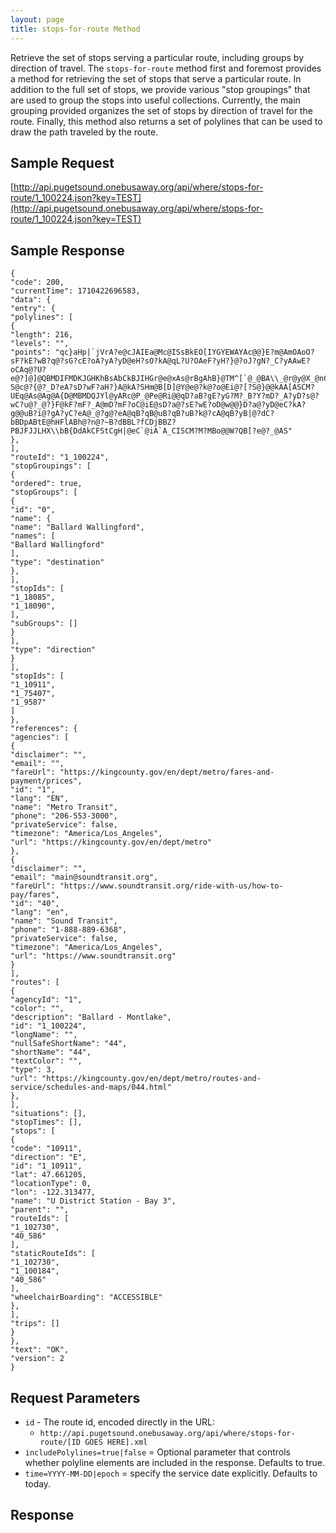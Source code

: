 ```yaml
---
layout: page
title: stops-for-route Method
---
```


Retrieve the set of stops serving a particular route, including groups by direction of travel.  The `stops-for-route` method first and foremost provides a method for retrieving the set of stops that serve a particular route.  In addition to the full set of stops, we provide various "stop groupings" that are used to group the stops into useful collections.  Currently, the main grouping provided organizes the set of stops by direction of travel  for the route.  Finally, this method also returns a set of polylines that can be used to draw the path traveled by the route.

## Sample Request

[http://api.pugetsound.onebusaway.org/api/where/stops-for-route/1_100224.json?key=TEST](http://api.pugetsound.onebusaway.org/api/where/stops-for-route/1_100224.json?key=TEST)

## Sample Response

 ```
 {
"code": 200,
"currentTime": 1710422696583,
"data": {
"entry": {
"polylines": [
{
"length": 216,
"levels": "",
"points": "qc}aHp|`jVrA?e@cJAIEa@Mc@ISsBkEO[IYGYEWAYAc@@}E?m@AmOAoO?sF?kE?wB?q@?sG?cE?oA?yA?yD@eH?sO?kA@qL?U?OAeF?yH?}@?oJ?gN?_C?yAAwE?oCAq@?U?e@?]@]@QBMDIFMDKJGHKhBsAbCkBJIHGr@e@xAs@rBgAhB}@TM^[`@_@BA\\_@r@y@X_@nCaD`@i@BERSLQ\\e@Zm@~@oBTc@L[Xw@DM@KDSDSDUB[@M?S@c@?{@?_D?eA?sD?wF?aH?}A@kA?SHm@B[D]@Y@e@?k@?o@Ei@?[?S@}@@kAA[ASCM?UEq@As@Ag@A{D@MBMDQJYl@yARc@P_@Pe@Ri@@qD?aB?gE?yG?M?_B?Y?mD?_A?yD?s@?wC?u@?_@?}F@kF?mF?_A@mD?mF?oC@iE@sD?a@?sE?wE?oD@w@@}D?a@?yD@eC?kA?g@@uB?i@?gA?yC?eA@_@?g@?eA@qB?qB@uB?qB?uB?k@?cA@qB?yB|@?dC?bBDpABtE@hHFlABh@?n@?~B?dBBL?fCDjBBZ?PBJFJJLHX\\bB{DdAkCFStCgH|@eC`@iA`A_CISCM?M?MBo@@W?QB[?e@?_@AS"
},
],
"routeId": "1_100224",
"stopGroupings": [
{
"ordered": true,
"stopGroups": [
{
"id": "0",
"name": {
"name": "Ballard Wallingford",
"names": [
"Ballard Wallingford"
],
"type": "destination"
},
],
"stopIds": [
"1_18085",
"1_18090",
],
"subGroups": []
}
],
"type": "direction"
}
],
"stopIds": [
"1_10911",
"1_75407",
"1_9587"
]
},
"references": {
"agencies": [
{
"disclaimer": "",
"email": "",
"fareUrl": "https://kingcounty.gov/en/dept/metro/fares-and-payment/prices",
"id": "1",
"lang": "EN",
"name": "Metro Transit",
"phone": "206-553-3000",
"privateService": false,
"timezone": "America/Los_Angeles",
"url": "https://kingcounty.gov/en/dept/metro"
},
{
"disclaimer": "",
"email": "main@soundtransit.org",
"fareUrl": "https://www.soundtransit.org/ride-with-us/how-to-pay/fares",
"id": "40",
"lang": "en",
"name": "Sound Transit",
"phone": "1-888-889-6368",
"privateService": false,
"timezone": "America/Los_Angeles",
"url": "https://www.soundtransit.org"
}
],
"routes": [
{
"agencyId": "1",
"color": "",
"description": "Ballard - Montlake",
"id": "1_100224",
"longName": "",
"nullSafeShortName": "44",
"shortName": "44",
"textColor": "",
"type": 3,
"url": "https://kingcounty.gov/en/dept/metro/routes-and-service/schedules-and-maps/044.html"
},
],
"situations": [],
"stopTimes": [],
"stops": [
{
"code": "10911",
"direction": "E",
"id": "1_10911",
"lat": 47.661205,
"locationType": 0,
"lon": -122.313477,
"name": "U District Station - Bay 3",
"parent": "",
"routeIds": [
"1_102730",
"40_586"
],
"staticRouteIds": [
"1_102730",
"1_100184",
"40_586"
],
"wheelchairBoarding": "ACCESSIBLE"
},
],
"trips": []
}
},
"text": "OK",
"version": 2
}
 ```

## Request Parameters

* `id` - The route id, encoded directly in the URL:
    * `http://api.pugetsound.onebusaway.org/api/where/stops-for-route/[ID GOES HERE].xml`
* `includePolylines=true|false` = Optional parameter that controls whether polyline elements are included in the response.  Defaults to true.
* `time=YYYY-MM-DD|epoch` = specify the service date explicitly.  Defaults to today.

## Response
